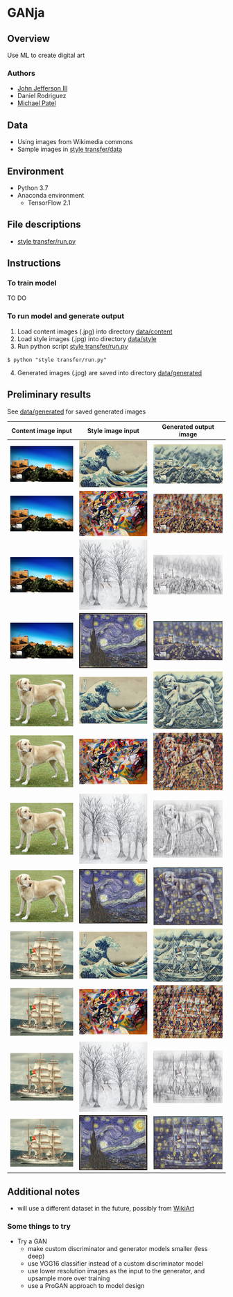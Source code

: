 # GANja
## Overview
Use ML to create digital art

### Authors
* [John Jefferson III](https://github.com/jjefferson1994)
* Daniel Rodriguez
* [Michael Patel](https://github.com/mikepatel)

## Data
* Using images from Wikimedia commons
* Sample images in [style transfer/data](https://github.com/mikepatel/GANja/tree/main/style%20transfer/data)

## Environment
* Python 3.7
* Anaconda environment
  * TensorFlow 2.1

## File descriptions
* [style transfer/run.py](https://github.com/mikepatel/GANja/blob/main/style%20transfer/run.py)

## Instructions
### To train model
TO DO

### To run model and generate output
1. Load content images (.jpg) into directory [data/content](https://github.com/mikepatel/GANja/tree/main/style%20transfer/data/content)
2. Load style images (.jpg) into directory [data/style](https://github.com/mikepatel/GANja/tree/main/style%20transfer/data/style)
3. Run python script [style transfer/run.py](https://github.com/mikepatel/GANja/blob/main/style%20transfer/run.py)
```
$ python "style transfer/run.py"
```
4. Generated images (.jpg) are saved into directory [data/generated](https://github.com/mikepatel/GANja/tree/main/style%20transfer/data/generated)

## Preliminary results
See [data/generated](https://github.com/mikepatel/GANja/tree/main/style%20transfer/data/generated) for saved generated images

| Content image input | Style image input | Generated output image |
:------------:|:------------:|:------------:
![content](https://github.com/mikepatel/GANja/blob/main/style%20transfer/data/content/content_hill.jpg) | ![style](https://github.com/mikepatel/GANja/blob/main/style%20transfer/data/style/style_wave.jpg) | ![output](https://github.com/mikepatel/GANja/blob/main/style%20transfer/data/generated/generated_hill_wave.jpg)
![content](https://github.com/mikepatel/GANja/blob/main/style%20transfer/data/content/content_hill.jpg) | ![style](https://github.com/mikepatel/GANja/blob/main/style%20transfer/data/style/style_kandinsky.jpg) | ![output](https://github.com/mikepatel/GANja/blob/main/style%20transfer/data/generated/generated_hill_kandinsky.jpg)
![content](https://github.com/mikepatel/GANja/blob/main/style%20transfer/data/content/content_hill.jpg) | ![style](https://github.com/mikepatel/GANja/blob/main/style%20transfer/data/style/style_pencilDrawn.jpg) | ![output](https://github.com/mikepatel/GANja/blob/main/style%20transfer/data/generated/generated_hill_pencilDrawn.jpg)
![content](https://github.com/mikepatel/GANja/blob/main/style%20transfer/data/content/content_hill.jpg) | ![style](https://github.com/mikepatel/GANja/blob/main/style%20transfer/data/style/style_vangogh.jpg) | ![output](https://github.com/mikepatel/GANja/blob/main/style%20transfer/data/generated/generated_hill_vangogh.jpg)
![content](https://github.com/mikepatel/GANja/blob/main/style%20transfer/data/content/content_dog.jpg) | ![style](https://github.com/mikepatel/GANja/blob/main/style%20transfer/data/style/style_wave.jpg) | ![output](https://github.com/mikepatel/GANja/blob/main/style%20transfer/data/generated/generated_dog_wave.jpg)
![content](https://github.com/mikepatel/GANja/blob/main/style%20transfer/data/content/content_dog.jpg) | ![style](https://github.com/mikepatel/GANja/blob/main/style%20transfer/data/style/style_kandinsky.jpg) | ![output](https://github.com/mikepatel/GANja/blob/main/style%20transfer/data/generated/generated_dog_kandinsky.jpg)
![content](https://github.com/mikepatel/GANja/blob/main/style%20transfer/data/content/content_dog.jpg) | ![style](https://github.com/mikepatel/GANja/blob/main/style%20transfer/data/style/style_pencilDrawn.jpg) | ![output](https://github.com/mikepatel/GANja/blob/main/style%20transfer/data/generated/generated_dog_pencilDrawn.jpg)
![content](https://github.com/mikepatel/GANja/blob/main/style%20transfer/data/content/content_dog.jpg) | ![style](https://github.com/mikepatel/GANja/blob/main/style%20transfer/data/style/style_vangogh.jpg) | ![output](https://github.com/mikepatel/GANja/blob/main/style%20transfer/data/generated/generated_dog_vangogh.jpg)
![content](https://github.com/mikepatel/GANja/blob/main/style%20transfer/data/content/content_ship.jpg) | ![style](https://github.com/mikepatel/GANja/blob/main/style%20transfer/data/style/style_wave.jpg) | ![output](https://github.com/mikepatel/GANja/blob/main/style%20transfer/data/generated/generated_ship_wave.jpg)
![content](https://github.com/mikepatel/GANja/blob/main/style%20transfer/data/content/content_ship.jpg) | ![style](https://github.com/mikepatel/GANja/blob/main/style%20transfer/data/style/style_kandinsky.jpg) | ![output](https://github.com/mikepatel/GANja/blob/main/style%20transfer/data/generated/generated_ship_kandinsky.jpg)
![content](https://github.com/mikepatel/GANja/blob/main/style%20transfer/data/content/content_ship.jpg) | ![style](https://github.com/mikepatel/GANja/blob/main/style%20transfer/data/style/style_pencilDrawn.jpg) | ![output](https://github.com/mikepatel/GANja/blob/main/style%20transfer/data/generated/generated_ship_pencilDrawn.jpg)
![content](https://github.com/mikepatel/GANja/blob/main/style%20transfer/data/content/content_ship.jpg) | ![style](https://github.com/mikepatel/GANja/blob/main/style%20transfer/data/style/style_vangogh.jpg) | ![output](https://github.com/mikepatel/GANja/blob/main/style%20transfer/data/generated/generated_ship_vangogh.jpg)

## Additional notes
* will use a different dataset in the future, possibly from [WikiArt](https://www.wikiart.org/)

### Some things to try
* Try a GAN
  * make custom discriminator and generator models smaller (less deep)
  * use VGG16 classifier instead of a custom discriminator model
  * use lower resolution images as the input to the generator, and upsample more over training
  * use a ProGAN approach to model design
